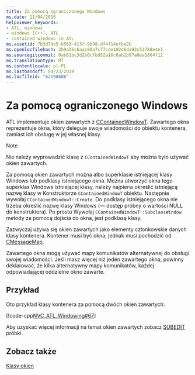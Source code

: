 ```yaml
---
title: Za pomocą ograniczonego Windows
ms.date: 11/04/2016
helpviewer_keywords:
- ATL, windows
- windows [C++], ATL
- contained windows in ATL
ms.assetid: 7b3d79e5-b569-413f-9b98-df4f14efbe2b
ms.openlocfilehash: 2b9a36c6aac80a7c77cde102d6da93c51788e4e1
ms.sourcegitcommit: 0ab61bc3d2b6cfbd52a16c6ab2b97a8ea1864f12
ms.translationtype: MT
ms.contentlocale: pl-PL
ms.lasthandoff: 04/23/2019
ms.locfileid: "62198606"
---
```

# <a name="using-contained-windows"></a>Za pomocą ograniczonego Windows

ATL implementuje okien zawartych z [CContainedWindowT](../atl/reference/ccontainedwindowt-class.md). Zawartego okna reprezentuje okna, który deleguje swoje wiadomości do obiektu kontenera, zamiast ich obsługę w jej własnej klasy.

> [!NOTE]
>  Nie należy wyprowadzić klasę z `CContainedWindowT` aby można było używać okien zawartych.

Za pomocą okien zawartych można albo superklasie istniejącej klasy Windows lub podklasy istniejącego okna. Można utworzyć okna tego superklas Windows istniejącej klasy, należy najpierw określić istniejącą nazwę klasy w Konstruktorze `CContainedWindowT` obiektu. Następnie wywołaj `CContainedWindowT::Create`. Do podklasy istniejącego okna nie trzeba określić nazwę klasy Windows (— dostęp próbny o wartości NULL do konstruktora). Po prostu Wywołaj `CContainedWindowT::SubclassWindow` metody za pomocą dojścia do okna, jest podklasą klasy.

Zazwyczaj używa się okien zawartych jako elementy członkowskie danych klasy kontenera. Kontener musi być okna; jednak musi pochodzić od [CMessageMap](../atl/reference/cmessagemap-class.md).

Zawartego okna mogą używać mapy komunikatów alternatywnej do obsługi swojej wiadomości. Jeśli masz więcej niż jeden zawartego okna, powinny deklarować, że kilka alternatywny mapy komunikatów, każdej odpowiadającej oddzielne okno zawarte.

## <a name="example"></a>Przykład

Oto przykład klasy kontenera za pomocą dwóch okien zawartych:

[!code-cpp[NVC_ATL_Windowing#67](../atl/codesnippet/cpp/using-contained-windows_1.h)]

Aby uzyskać więcej informacji na temat okien zawartych zobacz [SUBEDIT](https://github.com/Microsoft/VCSamples/tree/master/VC2008Samples/ATL/Controls/SubEdit) próbki.

## <a name="see-also"></a>Zobacz także

[Klasy okien](../atl/atl-window-classes.md)
